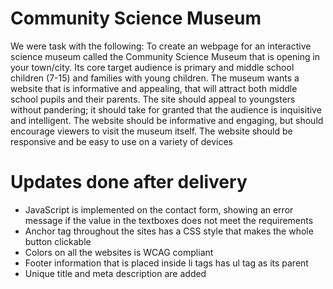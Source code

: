 # Community Science Museum
We were task with the following:
To create an webpage for an interactive science museum called the Community Science Museum that is opening in your town/city. Its core target audience is primary and middle school children (7-15) and families with young children. The museum wants a website that is informative and appealing, that will attract both middle school pupils and their parents. The site should appeal to youngsters without pandering; it should take for granted that the audience is inquisitive and intelligent. The website should be informative and engaging, but should encourage viewers to visit the museum itself. The website should be responsive and be easy to use on a variety of devices

# Updates done after delivery
- JavaScript is implemented on the contact form, showing an error message if the value in the textboxes does not meet the   requirements
- Anchor tag throughout the sites has a CSS style that makes the whole button clickable
- Colors on all the websites is WCAG compliant
- Footer information that is placed inside li tags has ul tag as its parent
- Unique title and meta description are added
